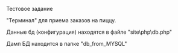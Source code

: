 Тестовое задание

"Терминал" для приема заказов на пиццу.

Данные бд (конфигурация) находятся в файле "site\php\db.php"

Дамп БД находится в папке "db_from_MYSQL"